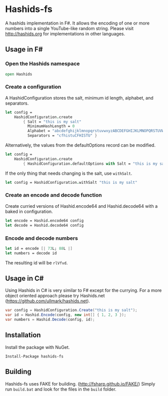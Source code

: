 # Hashids-fs
A hashids implementation in F#.
It allows the encoding of one or more numbers into a single YouTube-like random string.
Please visit http://hashids.org for implementations in other languages.

## Usage in F#

### Open the Hashids namespace
```fsharp
open Hashids
```
### Create a configuration
A HashidConfiguration stores the salt, minimum id length, alphabet, and separators.
```fsharp
let config = 
    HashidConfiguration.create 
        { Salt = "this is my salt"
          MinimumHashLength = 0
          Alphabet = "abcdefghijklmnopqrstuvwxyzABCDEFGHIJKLMNOPQRSTUVWXYZ1234567890"
          Separators = "cfhistuCFHISTU" }
```
Alternatively, the values from the defaultOptions record can be modified.
```fsharp
let config = 
    HashidConfiguration.create 
        { HashidConfiguration.defaultOptions with Salt = "this is my salt" }
```
If the only thing that needs changing is the salt, use `withSalt`.
```fsharp
let config = HashidConfiguration.withSalt "this is my salt"
```
### Create an encode and decode function
Create curried versions of Hashid.encode64 and Hashid.decode64 with a baked in configuration.
```fsharp
let encode = Hashid.encode64 config
let decode = Hashid.decode64 config
```
### Encode and decode numbers
```fsharp
let id = encode [| 73L; 88L |]
let numbers = decode id
```
The resulting id will be `rlVfvd`.
## Usage in C#
Using Hashids in C# is very similar to F# except for the currying.
For a more object oriented approach please try Hashids.net (https://github.com/ullmark/hashids.net).
```csharp
var config = HashidConfiguration.Create("this is my salt");
var id = Hashid.Encode(config, new int[] { 1, 2, 3 });
var numbers = Hashid.Decode(config, id);
```
## Installation
Install the package with NuGet.

    Install-Package hashids-fs

## Building
Hashids-fs uses FAKE for building. (http://fsharp.github.io/FAKE/)
Simply run `build.bat` and look for the files in the `build` folder.

